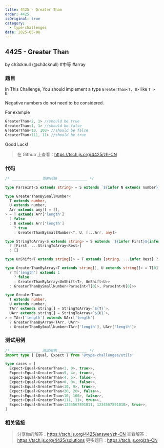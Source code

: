 ```yaml
---
title: 4425 - Greater Than
order: 4425
isOriginal: true
category:
  - type-challenges
date: 2025-05-08
---
```


4425 - Greater Than
-------
by ch3cknull (@ch3cknull) #中等 #array

### 题目

In This Challenge, You should implement a type `GreaterThan<T, U>` like `T > U`

Negative numbers do not need to be considered.

For example

```ts
GreaterThan<2, 1> //should be true
GreaterThan<1, 1> //should be false
GreaterThan<10, 100> //should be false
GreaterThan<111, 11> //should be true
```

Good Luck!

> 在 Github 上查看：https://tsch.js.org/4425/zh-CN

### 代码

```ts
/* _____________ 你的代码 _____________ */

type ParseInt<S extends string> = S extends `${infer N extends number}` ? N : 0

type GreaterThanBySmallNumber<
  T extends number,
  U extends number,
  Arr extends any[] = [],
> = T extends Arr['length']
  ? false
  : U extends Arr['length']
    ? true
    : GreaterThanBySmallNumber<T, U, [...Arr, any]>

type StringToArray<S extends string> = S extends `${infer First}${infer Rest}`
  ? [First, ...StringToArray<Rest>]
  : []

type UnShift<T extends string[]> = T extends [string, ...infer Rest] ? Rest : []

type GreaterThanByArray<T extends string[], U extends string[]> = T[0] extends U[0]
  ? T['length'] extends 1
    ? false
    : GreaterThanByArray<UnShift<T>, UnShift<U>>
  : GreaterThanBySmallNumber<ParseInt<T[0]>, ParseInt<U[0]>>

type GreaterThan<
  T extends number,
  U extends number,
  TArr extends string[] = StringToArray<`${T}`>,
  UArr extends string[] = StringToArray<`${U}`>,
> = TArr['length'] extends UArr['length']
  ? GreaterThanByArray<TArr, UArr>
  : GreaterThanBySmallNumber<TArr['length'], UArr['length']>

```

### 测试用例

```ts
/* _____________ 测试用例 _____________ */
import type { Equal, Expect } from '@type-challenges/utils'

type cases = [
  Expect<Equal<GreaterThan<1, 0>, true>>,
  Expect<Equal<GreaterThan<5, 4>, true>>,
  Expect<Equal<GreaterThan<4, 5>, false>>,
  Expect<Equal<GreaterThan<0, 0>, false>>,
  Expect<Equal<GreaterThan<10, 9>, true>>,
  Expect<Equal<GreaterThan<20, 20>, false>>,
  Expect<Equal<GreaterThan<10, 100>, false>>,
  Expect<Equal<GreaterThan<111, 11>, true>>,
  Expect<Equal<GreaterThan<1234567891011, 1234567891010>, true>>,
]

```

### 相关链接

> 分享你的解答：https://tsch.js.org/4425/answer/zh-CN
> 查看解答：https://tsch.js.org/4425/solutions
> 更多题目：https://tsch.js.org/zh-CN
